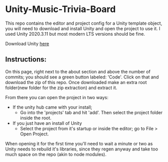 # Unity-Music-Trivia-Board

This repo contains the editor and project config for a Unity template object, you will need to download and install Unity and open the project to use it. I used Unity 2020.3.11 but most modern LTS versions should be fine. 

Download Unity [here](https://unity.com/download)

## Instructions:

On this page, right next to the about section and above the number of commits; you should see a green button labeled: 'Code'. 
Click on that and download the zip of this repo. Once downloaded make an extra root folder(new folder for the zip extraction) and extract it. 

From there you can open the project in two ways:
- If the unity hub came with your install;
  - Go into the 'projects' tab and hit 'add'. Then select the project folder inside the root. 
- If you just have an install of Unity
  - Select the project from it's startup or inside the editor; go to File > Open Project.

When opening it for the first time you'll need to wait a minute or two as Unity needs to rebuild it's libraries, since they regen anyway and take too much space on the repo (akin to node modules). 
